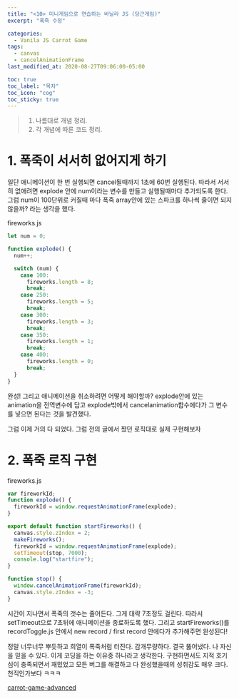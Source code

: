 ```yaml
---
title: "<10> 미니게임으로 연습하는 바닐라 JS (당근게임)"
excerpt: "폭죽 수정"

categories:
  - Vanila JS Carrot Game
tags:
  - canvas
  - cancelAnimationFrame
last_modified_at: 2020-08-27T09:06:00-05:00

toc: true
toc_label: "목차"
toc_icon: "cog"
toc_sticky: true
---
```


> 1. 나름대로 개념 정리.
> 2. 각 개념에 따른 코드 정리.

# 1. 폭죽이 서서히 없어지게 하기

일단 애니메이션이 한 번 실행되면 cancel될때까지 1초에 60번 실행된다. 따라서 서서히 없애려면 explode 안에 num이라는 변수를 만들고 실행될때마다 추가되도록 한다. 그럼 num이 100단위로 커질때 마다 폭죽 array안에 있는 스파크를 하나씩 줄이면 되지 않을까? 라는 생각을 했다.

fireworks.js

```javascript
let num = 0;

function explode() {
  num++;

  switch (num) {
    case 100:
      fireworks.length = 8;
      break;
    case 250:
      fireworks.length = 5;
      break;
    case 300:
      fireworks.length = 3;
      break;
    case 350:
      fireworks.length = 1;
      break;
    case 400:
      fireworks.length = 0;
      break;
  }
}
```

완성!
그리고 애니메이션을 취소하려면 어떻게 해야할까? explode안에 있는 animation을 전역변수에 담고 explode밖에서 cancelanimation함수에다가 그 변수를 넣으면 된다는 것을 발견했다.

그럼 이제 거의 다 되었다. 그럼 전의 글에서 짰던 로직대로 실제 구현해보자

# 2. 폭죽 로직 구현

fireworks.js

```javascript
var fireworkId;
function explode() {
  fireworkId = window.requestAnimationFrame(explode);
}

export default function startFireworks() {
  canvas.style.zIndex = 2;
  makeFireworks();
  fireworkId = window.requestAnimationFrame(explode);
  setTimeout(stop, 7000);
  console.log("startfire");
}

function stop() {
  window.cancelAnimationFrame(fireworkId);
  canvas.style.zIndex = -3;
}
```

시간이 지나면서 폭죽의 갯수는 줄어든다. 그게 대략 7초정도 걸린다. 따라서 setTimeout으로 7초뒤에 애니메이션을 종료하도록 했다.
그리고 startFireworks()를 recordToggle.js 안에서 new record / first record 안에다가 추가해주면 완성된다!

정말 너무너무 뿌듯하고 희열이 폭죽처럼 터진다. 감개무량하다. 결국 뚫어냈다. 나 자신을 믿을 수 있다. 이게 코딩을 하는 이유중 하나라고 생각한다.
구현하면서도 지적 호기심이 충족되면서 재밌었고 모든 버그를 해결하고 다 완성했을때의 성취감도 매우 크다. 천직인가보다 ㅋㅋㅋ

[carrot-game-advanced](https://yeonghunko.github.io/carrot_collect_advanced/)
